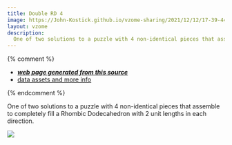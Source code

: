 ```yaml
---
title: Double RD 4
image: https://John-Kostick.github.io/vzome-sharing/2021/12/12/17-39-44-Double-RD-4/Double-RD-4.png
layout: vzome
description:
  One of two solutions to a puzzle with 4 non-identical pieces that assemble to completely fill a Rhombic Dodecahedron with 2 unit lengths in each direction.
---
```


{% comment %}
 - [***web page generated from this source***][post]
 - [data assets and more info][github]

[post]: <https://John-Kostick.github.io/vzome-sharing/2021/12/12/Double-RD-4-17-39-44.html>
[github]: <https://github.com/John-Kostick/vzome-sharing/tree/main/2021/12/12/17-39-44-Double-RD-4/>
{% endcomment %}

One of two solutions to a puzzle with 4 non-identical pieces that assemble to completely fill a Rhombic Dodecahedron with 2 unit lengths in each direction.

<vzome-viewer style="width: 100%; height: 65vh;"
       src="https://John-Kostick.github.io/vzome-sharing/2021/12/12/17-39-44-Double-RD-4/Double-RD-4.vZome" >
  <img src="https://John-Kostick.github.io/vzome-sharing/2021/12/12/17-39-44-Double-RD-4/Double-RD-4.png" />
</vzome-viewer>
